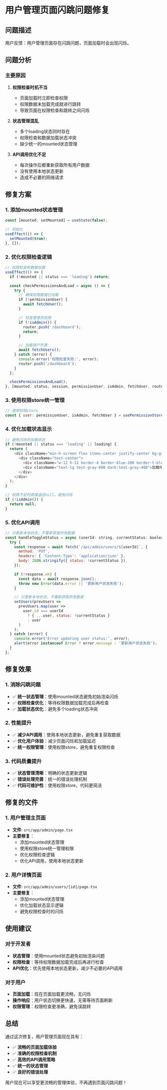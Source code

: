# 用户管理页面闪跳问题修复

## 问题描述

用户反馈：用户管理页面存在闪跳问题，页面加载时会出现闪烁。

## 问题分析

### 主要原因

1. **权限检查时机不当**
   - 页面加载时立即检查权限
   - 权限数据未加载完成就进行跳转
   - 导致页面在权限检查和跳转之间闪烁

2. **状态管理混乱**
   - 多个loading状态同时存在
   - 权限检查和数据加载状态冲突
   - 缺少统一的mounted状态管理

3. **API调用优化不足**
   - 每次操作后都重新获取所有用户数据
   - 没有使用本地状态更新
   - 造成不必要的网络请求

## 修复方案

### 1. 添加mounted状态管理

```javascript
const [mounted, setMounted] = useState(false);

// 初始化
useEffect(() => {
  setMounted(true);
}, []);
```

### 2. 优化权限检查逻辑

```javascript
// 权限检查和数据加载
useEffect(() => {
  if (!mounted || status === 'loading') return;

  const checkPermissionsAndLoad = async () => {
    try {
      // 确保权限数据已加载
      if (!permissionUser) {
        await fetchUser();
      }

      // 检查管理员权限
      if (!isAdmin()) {
        router.push('/dashboard');
        return;
      }

      // 加载用户列表
      await fetchUsers();
    } catch (error) {
      console.error('权限检查失败:', error);
      router.push('/dashboard');
    }
  };

  checkPermissionsAndLoad();
}, [mounted, status, session, permissionUser, isAdmin, fetchUser, router]);
```

### 3. 使用权限store统一管理

```javascript
// 使用权限store
const { user: permissionUser, isAdmin, fetchUser } = usePermissionStore();
```

### 4. 优化加载状态显示

```javascript
// 避免闪烁的加载状态
if (!mounted || status === 'loading' || loading) {
  return (
    <div className="min-h-screen flex items-center justify-center bg-gray-50 dark:bg-black">
      <div className="text-center">
        <div className="w-12 h-12 border-4 border-blue-200 border-t-blue-600 rounded-full animate-spin mx-auto mb-4"></div>
        <div className="text-lg text-gray-600 dark:text-gray-400">加载中...</div>
      </div>
    </div>
  );
}

// 权限不足时直接返回null，避免闪烁
if (!isAdmin()) {
  return null;
}
```

### 5. 优化API调用

```javascript
// 只更新本地状态，不重新获取所有数据
const handleToggleStatus = async (userId: string, currentStatus: boolean) => {
  try {
    const response = await fetch(`/api/admin/users/${userId}`, {
      method: 'PUT',
      headers: { 'Content-Type': 'application/json' },
      body: JSON.stringify({ status: !currentStatus }),
    });

    if (!response.ok) {
      const data = await response.json();
      throw new Error(data.error || '更新用户状态失败');
    }

    // 只更新本地状态，不重新获取所有数据
    setUsers(prevUsers => 
      prevUsers.map(user => 
        user.id === userId 
          ? { ...user, status: !currentStatus }
          : user
      )
    );
  } catch (error) {
    console.error('Error updating user status:', error);
    alert(error instanceof Error ? error.message : '更新用户状态失败');
  }
};
```

## 修复效果

### 1. 消除闪跳问题
- ✅ **统一状态管理**：使用mounted状态避免初始渲染闪烁
- ✅ **权限检查优化**：等待权限数据加载完成后再检查
- ✅ **加载状态优化**：避免多个loading状态冲突

### 2. 性能提升
- ✅ **减少API调用**：使用本地状态更新，避免重复获取数据
- ✅ **优化用户体验**：减少页面闪烁和加载延迟
- ✅ **统一权限管理**：使用权限store，避免重复权限检查

### 3. 代码质量提升
- ✅ **状态管理清晰**：明确的状态更新逻辑
- ✅ **错误处理完善**：统一的错误处理机制
- ✅ **代码可维护性**：使用权限store，代码更简洁

## 修复的文件

### 1. 用户管理主页面
- **文件**: `src/app/admin/page.tsx`
- **主要修复**：
  - 添加mounted状态管理
  - 使用权限store统一管理权限
  - 优化权限检查逻辑
  - 优化API调用，使用本地状态更新

### 2. 用户详情页面
- **文件**: `src/app/admin/users/[id]/page.tsx`
- **主要修复**：
  - 添加mounted状态管理
  - 优化加载状态显示逻辑
  - 避免权限检查时的闪烁

## 使用建议

### 对于开发者
- **状态管理**：使用mounted状态避免初始渲染问题
- **权限检查**：等待权限数据加载完成后再进行检查
- **API优化**：优先使用本地状态更新，减少不必要的API调用

### 对于用户
- **页面加载**：现在页面加载更流畅，无闪烁
- **操作响应**：用户状态切换更快速，无需等待页面刷新
- **权限管理**：权限检查更准确，避免误跳转

## 总结

通过这次修复，用户管理页面现在具有：
- ✅ **流畅的页面加载体验**
- ✅ **准确的权限检查机制**
- ✅ **高效的API调用策略**
- ✅ **统一的状态管理**
- ✅ **良好的错误处理**

用户现在可以享受更流畅的管理体验，不再遇到页面闪跳问题！ 